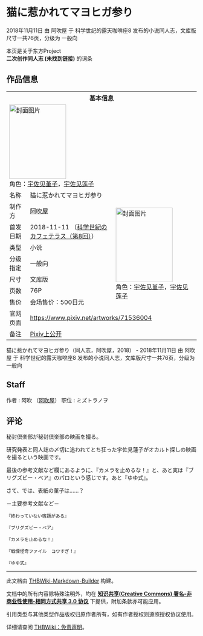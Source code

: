# 猫に惹かれてマヨヒガ参り

<!-- source html: G:\repos\THBWiki-Markdown-Builder\THBWikiMarkdown\Temp\main\f\f5\ns0%3A%E7%8C%AB%E3%81%AB%E6%83%B9%E3%81%8B%E3%82%8C%E3%81%A6%E3%83%9E%E3%83%A8%E3%83%92%E3%82%AC%E5%8F%82%E3%82%8A.html -->

2018年11月11日 由 阿吹屋 于 科学世纪的露天咖啡座8 发布的小说同人志，文库版尺寸一共76页，分级为 一般向

本页是关于东方Project  
 **二次创作同人志 (未找到链接)** 的词条

## 作品信息

<table><tbody><tr><th colspan="3">基本信息</th></tr><tr><td class="cover-artwork-mobile" colspan="2"><a href="./文件-猫に惹かれてマヨヒガ参り封面.png.md" class="image" title="封面图片"><img alt="封面图片" src="https://upload.thwiki.cc/thumb/0/07/%E7%8C%AB%E3%81%AB%E6%83%B9%E3%81%8B%E3%82%8C%E3%81%A6%E3%83%9E%E3%83%A8%E3%83%92%E3%82%AC%E5%8F%82%E3%82%8A%E5%B0%81%E9%9D%A2.png/150px-%E7%8C%AB%E3%81%AB%E6%83%B9%E3%81%8B%E3%82%8C%E3%81%A6%E3%83%9E%E3%83%A8%E3%83%92%E3%82%AC%E5%8F%82%E3%82%8A%E5%B0%81%E9%9D%A2.png" decoding="async" loading="lazy" width="150" height="196" srcset="https://upload.thwiki.cc/thumb/0/07/%E7%8C%AB%E3%81%AB%E6%83%B9%E3%81%8B%E3%82%8C%E3%81%A6%E3%83%9E%E3%83%A8%E3%83%92%E3%82%AC%E5%8F%82%E3%82%8A%E5%B0%81%E9%9D%A2.png/225px-%E7%8C%AB%E3%81%AB%E6%83%B9%E3%81%8B%E3%82%8C%E3%81%A6%E3%83%9E%E3%83%A8%E3%83%92%E3%82%AC%E5%8F%82%E3%82%8A%E5%B0%81%E9%9D%A2.png 1.5x, https://upload.thwiki.cc/thumb/0/07/%E7%8C%AB%E3%81%AB%E6%83%B9%E3%81%8B%E3%82%8C%E3%81%A6%E3%83%9E%E3%83%A8%E3%83%92%E3%82%AC%E5%8F%82%E3%82%8A%E5%B0%81%E9%9D%A2.png/300px-%E7%8C%AB%E3%81%AB%E6%83%B9%E3%81%8B%E3%82%8C%E3%81%A6%E3%83%9E%E3%83%A8%E3%83%92%E3%82%AC%E5%8F%82%E3%82%8A%E5%B0%81%E9%9D%A2.png 2x" data-file-width="1420" data-file-height="1854"></a><div class="cover-char">角色：<a href="./宇佐见堇子.md" title="宇佐见堇子">宇佐见堇子</a>，<a href="./宇佐见莲子.md" title="宇佐见莲子">宇佐见莲子</a></div></td>
</tr><tr><td class="label">名称</td><td colspan="2"> 猫に惹かれてマヨヒガ参り </td></tr><tr><td class="label">制作方</td><td><a href="./阿吹屋.md" title="阿吹屋">阿吹屋</a></td><td class="cover-artwork" rowspan="7" style="min-width:196px;"><a href="./文件-猫に惹かれてマヨヒガ参り封面.png.md" class="image" title="封面图片"><img alt="封面图片" src="https://upload.thwiki.cc/thumb/0/07/%E7%8C%AB%E3%81%AB%E6%83%B9%E3%81%8B%E3%82%8C%E3%81%A6%E3%83%9E%E3%83%A8%E3%83%92%E3%82%AC%E5%8F%82%E3%82%8A%E5%B0%81%E9%9D%A2.png/150px-%E7%8C%AB%E3%81%AB%E6%83%B9%E3%81%8B%E3%82%8C%E3%81%A6%E3%83%9E%E3%83%A8%E3%83%92%E3%82%AC%E5%8F%82%E3%82%8A%E5%B0%81%E9%9D%A2.png" decoding="async" loading="lazy" width="150" height="196" srcset="https://upload.thwiki.cc/thumb/0/07/%E7%8C%AB%E3%81%AB%E6%83%B9%E3%81%8B%E3%82%8C%E3%81%A6%E3%83%9E%E3%83%A8%E3%83%92%E3%82%AC%E5%8F%82%E3%82%8A%E5%B0%81%E9%9D%A2.png/225px-%E7%8C%AB%E3%81%AB%E6%83%B9%E3%81%8B%E3%82%8C%E3%81%A6%E3%83%9E%E3%83%A8%E3%83%92%E3%82%AC%E5%8F%82%E3%82%8A%E5%B0%81%E9%9D%A2.png 1.5x, https://upload.thwiki.cc/thumb/0/07/%E7%8C%AB%E3%81%AB%E6%83%B9%E3%81%8B%E3%82%8C%E3%81%A6%E3%83%9E%E3%83%A8%E3%83%92%E3%82%AC%E5%8F%82%E3%82%8A%E5%B0%81%E9%9D%A2.png/300px-%E7%8C%AB%E3%81%AB%E6%83%B9%E3%81%8B%E3%82%8C%E3%81%A6%E3%83%9E%E3%83%A8%E3%83%92%E3%82%AC%E5%8F%82%E3%82%8A%E5%B0%81%E9%9D%A2.png 2x" data-file-width="1420" data-file-height="1854"></a><div class="cover-char">角色：<a href="./宇佐见堇子.md" title="宇佐见堇子">宇佐见堇子</a>，<a href="./宇佐见莲子.md" title="宇佐见莲子">宇佐见莲子</a></div></td>
</tr><tr><td class="label">首发日期</td><td>2018-11-11&#160;（<a href="/展会作品列表?e=%E7%A7%91%E5%AD%A6%E4%B8%96%E7%BA%AA%E7%9A%84%E9%9C%B2%E5%A4%A9%E5%92%96%E5%95%A1%E5%BA%A7%238">科学世紀のカフェテラス（第8回）</a>）</td></tr><tr><td class="label">类型</td><td>小说</td></tr><tr><td class="label">分级指定</td><td>一般向</td></tr><tr><td class="label">尺寸</td><td>文库版</td></tr><tr><td class="label">页数</td><td>76P</td></tr><tr><td class="label">售价</td><td>会场售价：500日元</td></tr>
<tr><td class="label">官网页面</td><td colspan="2"><a rel="nofollow" class="external free" href="https://www.pixiv.net/artworks/71536004">https://www.pixiv.net/artworks/71536004</a></td></tr><tr><td class="label">备注</td><td colspan="2"><a rel="nofollow" class="external text" href="https://www.pixiv.net/novel/show.php?id=11067950">Pixiv上公开</a></td></tr></tbody></table>

猫に惹かれてマヨヒガ参り（同人志，阿吹屋，2018） - 2018年11月11日 由 阿吹屋 于 科学世纪的露天咖啡座8 发布的小说同人志，文库版尺寸一共76页，分级为 一般向

## Staff
作者
: 阿吹 （[阿吹屋](./阿吹屋.md)）
职位
: ミズトラノヲ


## 评论

  
秘封倶楽部が秘封倶楽部の映画を撮る。  

研究発表と同人誌の〆切に追われてとち狂った宇佐見蓮子がオカルト探しの映画を撮るという映画です。  

最後の参考文献など欄にあるように、『カメラを止めるな！』と、あと実は『ブリグズビー・ベア』のパロという感じです。あと『ゆゆ式』。  

  

さて、では、表紙の菫子は……？  

  

－主要参考文献など－  

  

	『終わっていない宿題がある』  

	『ブリグズビー・ベア』  

	『カメラを止めるな！』  

	『戦慄怪奇ファイル　コワすぎ！』  

	『ゆゆ式』
  


  
  

  





---

此文档由 [THBWiki-Markdown-Builder](https://github.com/Delsin-Yu/THBWiki-Markdown-Builder) 构建。

文档中的所有内容除特殊注明外，均在 [**知识共享(Creative Commons) 署名-非商业性使用-相同方式共享 3.0 协议**](https://creativecommons.org/licenses/by-sa/3.0/deed.zh-hans) 下提供，附加条款亦可能应用。

引用类型与其他类型作品版权归原作者所有，如有作者授权则遵照授权协议使用。

详细请查阅 [THBWiki：免责声明](https://thbwiki.cc/THBWiki:%E5%85%8D%E8%B4%A3%E5%A3%B0%E6%98%8E)。

